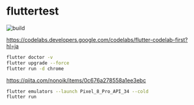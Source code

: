 # fluttertest

![build](https://github.com/Akatsuki1910/fluttertest/actions/workflows/build.yml/badge.svg)

<https://codelabs.developers.google.com/codelabs/flutter-codelab-first?hl=ja>

```sh
flutter doctor -v
flutter upgrade --force
flutter run -d chrome
```

<https://qiita.com/nonoik/items/0c676a278558a1ee3ebc>

```sh
flutter emulators --launch Pixel_8_Pro_API_34 --cold
flutter run
```
